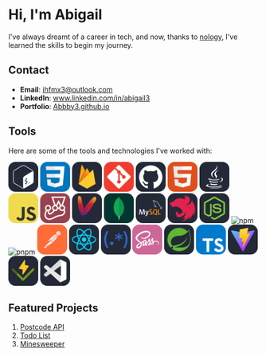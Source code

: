 # Hi, I'm Abigail

I've always dreamt of a career in tech, and now, thanks to [nology](https://nology.io/), I've learned the skills to begin my journey.

## Contact

- **Email**: ihfmx3@outlook.com
- **LinkedIn**: www.linkedin.com/in/abigail3
- **Portfolio**: [Abbby3.github.io](Abbby3.github.io)

## Tools

Here are some of the tools and technologies I've worked with:

<div>
<img src="https://github.com/tandpfun/skill-icons/blob/main/icons/Bash-Dark.svg" alt="Bash" width="60" height="60"/> 
<img src="https://github.com/tandpfun/skill-icons/blob/main/icons/CSS.svg" alt="CSS" width="60" height="60"/> 
<img src="https://github.com/tandpfun/skill-icons/blob/main/icons/Firebase-Dark.svg" alt="Firebase" width="60" height="60"/>
<img src="https://github.com/tandpfun/skill-icons/blob/main/icons/Git.svg" alt="Git" width="60" height="60"/> 
<img src="https://github.com/tandpfun/skill-icons/blob/main/icons/Github-Dark.svg" alt="GitHub" width="60" height="60"/>
<img src="https://github.com/tandpfun/skill-icons/blob/main/icons/HTML.svg" alt="HTML" width="60" height="60"/> 
<img src="https://github.com/tandpfun/skill-icons/blob/main/icons/Java-Dark.svg" alt="Java" width="60" height="60"/>
<img src="https://github.com/tandpfun/skill-icons/blob/main/icons/JavaScript.svg" alt="JavaScript" width="60" height="60"/>
<img src="https://github.com/tandpfun/skill-icons/blob/main/icons/Jest.svg" alt="Jest" width="60" height="60"/> 
<img src="https://github.com/tandpfun/skill-icons/blob/main/icons/Maven-Dark.svg" alt="Maven" width="60" height="60"/> 
<img src="https://github.com/tandpfun/skill-icons/blob/main/icons/MongoDB.svg" alt="MongoDB" width="60" height="60"/> 
<img src="https://github.com/tandpfun/skill-icons/blob/main/icons/MySQL-Dark.svg" alt="MySQL" width="60" height="60"/>
<img src="https://github.com/tandpfun/skill-icons/blob/main/icons/NestJS-Dark.svg" alt="NestJS" width="60" height="60"/> 
<img src="https://github.com/tandpfun/skill-icons/blob/main/icons/NodeJS-Dark.svg" alt="NodeJS" width="60" height="60"/> 
<img src="https://github.com/tandpfun/skill-icons/blob/main/icons/Npm-Dark.svg" alt="npm" width="60" height="60"/> 
<img src="https://github.com/tandpfun/skill-icons/blob/main/icons/Pnpm-Dark.svg" alt="pnpm" width="60" height="60"/>
<img src="https://github.com/tandpfun/skill-icons/blob/main/icons/Postman.svg" alt="Postman" width="60" height="60"/> 
<img src="https://github.com/tandpfun/skill-icons/blob/main/icons/React-Dark.svg" alt="React" width="60" height="60"/>
<img src="https://github.com/tandpfun/skill-icons/blob/main/icons/Regex-Dark.svg" alt="Regex" width="60" height="60"/> 
<img src="https://github.com/tandpfun/skill-icons/blob/main/icons/Sass.svg" alt="Sass" width="60" height="60"/>
<img src="https://github.com/tandpfun/skill-icons/blob/main/icons/Spring-Dark.svg" alt="Spring" width="60" height="60"/> 
<img src="https://github.com/tandpfun/skill-icons/blob/main/icons/TypeScript.svg" alt="TypeScript" width="60" height="60"/> 
<img src="https://github.com/tandpfun/skill-icons/blob/main/icons/Vite-Dark.svg" alt="Vite" width="60" height="60"/> 
<img src="https://github.com/tandpfun/skill-icons/blob/main/icons/Vitest-Dark.svg" alt="Vitest" width="60" height="60"/> 
<img src="https://github.com/tandpfun/skill-icons/blob/main/icons/VSCode-Dark.svg" alt="VSCode" width="60" height="60"/>
</div>

## Featured Projects

1.  [Postcode API](https://github.com/Abbby3/postcode)
2.  [Todo List](https://github.com/Abbby3/todo)
3.  [Minesweeper](https://github.com/Abbby3/minesweeper)

